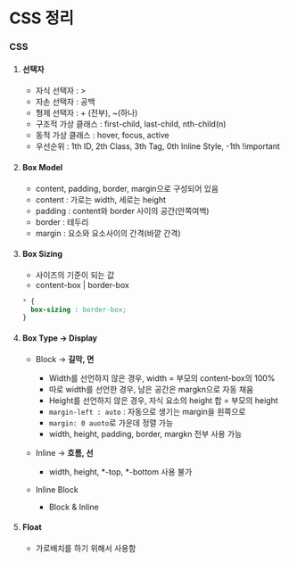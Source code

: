 # CSS 정리

### CSS

1. #### 선택자
    - 자식 선택자 : >
    - 자손 선택자 : 공백
    - 형제 선택자 : + (전부), ~(하나)
    - 구조적 가상 클래스 : first-child, last-child, nth-child(n)
    - 동적 가상 클래스 : hover, focus, active
    - 우선순위 : 1th ID, 2th Class, 3th Tag, 0th Inline Style, -1th !important
    
2. #### Box Model
    - content, padding, border, margin으로 구성되어 있음
    - content : 가로는 width, 세로는 height
    - padding : content와 border 사이의 공간(안쪽여백)
    - border : 테두리
    - margin : 요소와 요소사이의 간격(바깥 간격)
    
3. #### Box Sizing
    - 사이즈의 기준이 되는 값
    - content-box | border-box
    
    ```css
    * {
      box-sizing : border-box;
    }
    ```
 
4. #### Box Type -> Display
    - Block -> **길막, 면**
        - Width를 선언하지 않은 경우, width = 부모의 content-box의 100%
        - 따로 width를 선언한 경우, 남은 공간은 margkn으로 자동 채움
        - Height를 선언하지 않은 경우, 자식 요소의 height 합 = 부모의 height
        - `margin-left : auto` : 자동으로 생기는 margin을 왼쪽으로
        - `margin: 0 auoto`로 가운데 정렬 가능
        - width, height, padding, border, margkn 전부 사용 가능
        
    - Inline -> **흐름, 선**
        - width, height, *-top, *-bottom 사용 불가
        
    - Inline Block
        - Block & Inline
        
5. #### Float
    - 가로배치를 하기 위해서 사용함
